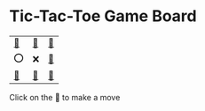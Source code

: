 # Tic-Tac-Toe Game Board
|   |   |   |
|---|---|---|
|[🔎](OEEOXEXEE.md) |[🔎](XOEOXEEEE.md) |[🔎](EEOOXEXEE.md) |
|⭕ |❌ |[🔎](XEEOXOEEE.md) |
|[🔎](XEEOXEOEE.md) |[🔎](XEEOXEEOE.md) |[🔎](XEEOXEEEO.md) |

Click on the 🔎 to make a move
